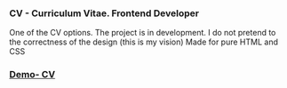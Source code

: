 ### CV - Curriculum Vitae. Frontend Developer

One of the CV options. The project is in development. I do not pretend to the correctness of the design (this is my vision)
Made for pure HTML and CSS

### [Demo- CV](https://alexpankov87.github.io/CV/)
